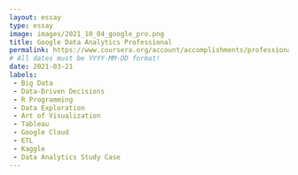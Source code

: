 ```yaml
---
layout: essay
type: essay
image: images/2021_10_04_google_pro.png
title: Google Data Analytics Professional
permalink: https://www.coursera.org/account/accomplishments/professional-cert/QLLJ6JJQJZ6S
# All dates must be YYYY-MM-DD format!
date: 2021-03-21
labels:
 - Big Data 
 - Data-Driven Decisions
 - R Programming
 - Data Exploration
 - Art of Visualization
 - Tableau
 - Google Cloud
 - ETL
 - Kaggle
 - Data Analytics Study Case
---
```

